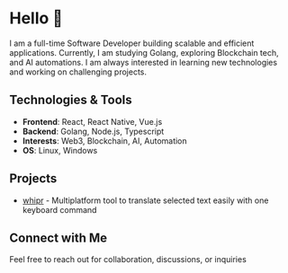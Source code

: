 # Hello 🤖

I am a full-time Software Developer building scalable and efficient applications. Currently, I am studying Golang, exploring Blockchain tech, and AI automations. I am always interested in learning new technologies and working on challenging projects.

## Technologies & Tools

- **Frontend**: React, React Native, Vue.js
- **Backend**: Golang, Node.js, Typescript
- **Interests**: Web3, Blockchain, AI, Automation
- **OS**: Linux, Windows

## Projects

- [whipr](https://github.com/caioqf/whipr) - Multiplatform tool to translate selected text easily with one keyboard command

## Connect with Me

Feel free to reach out for collaboration, discussions, or inquiries
